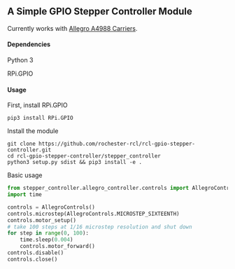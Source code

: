 ## A Simple GPIO Stepper Controller Module
Currently works with [Allegro A4988 Carriers](https://www.pololu.com/product/1182).

#### Dependencies
Python 3

RPi.GPIO


#### Usage
First, install RPi.GPIO

`pip3 install RPi.GPIO`

Install the module
```
git clone https://github.com/rochester-rcl/rcl-gpio-stepper-controller.git
cd rcl-gpio-stepper-controller/stepper_controller
python3 setup.py sdist && pip3 install -e .
```

Basic usage
```python
from stepper_controller.allegro_controller.controls import AllegroControls
import time

controls = AllegroControls()
controls.microstep(AllegroControls.MICROSTEP_SIXTEENTH)
controls.motor_setup()
# take 100 steps at 1/16 microstep resolution and shut down
for step in range(0, 100):
    time.sleep(0.004)
    controls.motor_forward()
controls.disable()
controls.close()
```
